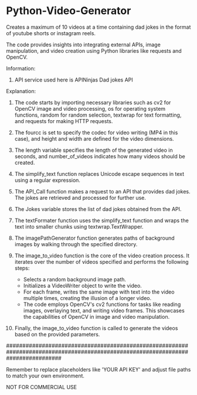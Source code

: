 # Python-Video-Generator
 Creates a maximum of 10 videos at a time containing dad jokes in the format of youtube shorts or instagram reels.

 The code provides insights into integrating external APIs, image manipulation, and video creation using Python libraries like requests and OpenCV.

Information:

1. API service used here is APINinjas Dad jokes API

Explanation:

1. The code starts by importing necessary libraries such as cv2 for OpenCV image and video processing, os for operating system functions, random for random    selection, textwrap for text formatting, and requests for making HTTP requests.

2. The fourcc is set to specify the codec for video writing (MP4 in this case), and height and width are defined for the video dimensions.

3. The length variable specifies the length of the generated video in seconds, and number_of_videos indicates how many videos should be created.

4. The simplify_text function replaces Unicode escape sequences in text using a regular expression.

5. The API_Call function makes a request to an API that provides dad jokes. The jokes are retrieved and processed for further use.

6. The Jokes variable stores the list of dad jokes obtained from the API.

7. The textFormater function uses the simplify_text function and wraps the text into smaller chunks using textwrap.TextWrapper.

8. The imagePathGenerator function generates paths of background images by walking through the specified directory.

9. The image_to_video function is the core of the video creation process. It iterates over the number of videos specified and performs the following steps:

   - Selects a random background image path.
   - Initializes a VideoWriter object to write the video.
   - For each frame, writes the same image with text into the video multiple times, creating the illusion of a longer video.
   - The code employs OpenCV's cv2 functions for tasks like reading images, overlaying text, and writing video frames. This 
     showcases the capabilities of OpenCV in image and video manipulation.

10. Finally, the image_to_video function is called to generate the videos based on the provided parameters.

#################################################################################################################################

Remember to replace placeholders like 'YOUR API KEY' and adjust file paths to match your own environment. 


NOT FOR COMMERCIAL USE
